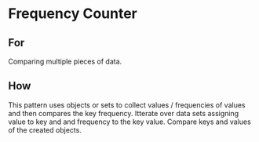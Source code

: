 # Frequency Counter

## For

Comparing multiple pieces of data.

## How

This pattern uses objects or sets to collect values / frequencies of values and then compares the key frequency.
Itterate over data sets assigning value to key and and frequency to the key value.
Compare keys and values of the created objects.

